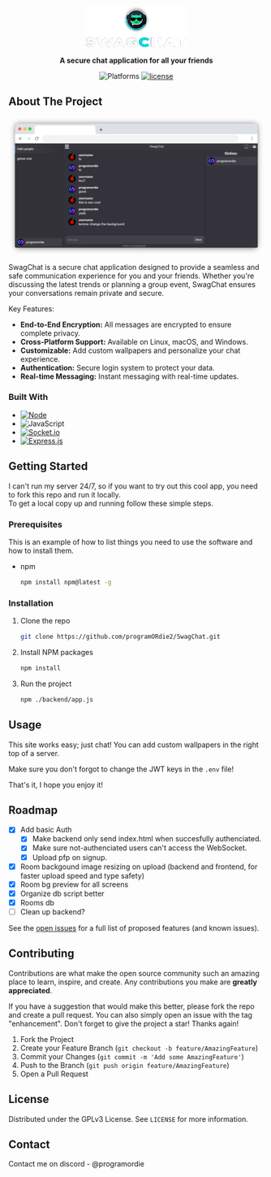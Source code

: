 <div align="center">
  <a href="https://github.com/programORdie2/SwagChat">
    <img src="images/logo.png" alt="Logo" width="200" height="80">
  </a>
</div>

<p align="center">
  <strong>
    A secure chat application for all your friends
  </strong>
</p>

<p align="center">
    <img src="https://img.shields.io/badge/Platforms-Linux%20%7C%20macOS%20%7C%20Windows-blue.svg?style=flat"alt="Platforms">
    <a href="https://github.com/programordie2/swagchat/blob/master/LICENSE"><img src="https://img.shields.io/github/license/programordie2/swagchat.svg?style=flat" alt="license"></a>
</p>

<!-- TABLE OF CONTENTS -->
<!--
<details>
  <summary>Table of Contents</summary>
  <ol>
    <li>
      <a href="#about-the-project">About The Project</a>
      <ul>
        <li><a href="#built-with">Built With</a></li>
      </ul>
    </li>
    <li>
      <a href="#getting-started">Getting Started</a>
      <ul>
        <li><a href="#prerequisites">Prerequisites</a></li>
        <li><a href="#installation">Installation</a></li>
      </ul>
    </li>
    <li><a href="#usage">Usage</a></li>
    <li><a href="#roadmap">Roadmap</a></li>
    <li><a href="#contributing">Contributing</a></li>
    <li><a href="#license">License</a></li>
    <li><a href="#contact">Contact</a></li>
  </ol>
</details>
-->


<!-- ABOUT THE PROJECT -->
## About The Project

![Product Name Screen Shot][product-screenshot]

SwagChat is a secure chat application designed to provide a seamless and safe communication experience for you and your friends. Whether you're discussing the latest trends or planning a group event, SwagChat ensures your conversations remain private and secure.

Key Features:
- **End-to-End Encryption:** All messages are encrypted to ensure complete privacy.
- **Cross-Platform Support:** Available on Linux, macOS, and Windows.
- **Customizable:** Add custom wallpapers and personalize your chat experience.
- **Authentication:** Secure login system to protect your data.
- **Real-time Messaging:** Instant messaging with real-time updates.



### Built With

* [![Node][Node.js]][Node-url]
* ![JavaScript][Javascript]
* [![Socket.io][Socket.io]][Socketio-url]
* [![Express.js][Express.io]][Express-url]



<!-- GETTING STARTED -->
## Getting Started

I can't run my server 24/7, so if you want to try out this cool app, you need to fork this repo and run it locally.<br />
To get a local copy up and running follow these simple steps.

### Prerequisites

This is an example of how to list things you need to use the software and how to install them.
* npm
  ```sh
  npm install npm@latest -g
  ```

### Installation
1. Clone the repo
   ```sh
   git clone https://github.com/programORdie2/SwagChat.git
   ```
2. Install NPM packages
   ```sh
   npm install
   ```
3. Run the project
   ```sh
   npm ./backend/app.js
   ```



<!-- USAGE EXAMPLES -->
## Usage

This site works easy; just chat! You can add custom wallpapers in the right top of a server.

Make sure you don't forgot to change the JWT keys in the `.env` file!

That's it, I hope you enjoy it!


<!-- ROADMAP -->
## Roadmap

- [x] Add basic Auth
    - [x] Make backend only send index.html when succesfully authenciated.
    - [x] Make sure not-authenciated users can't access the WebSocket.
    - [x] Upload pfp on signup.

- [x] Room backgound image resizing on upload (backend and frontend, for faster upload speed and type safety)
- [x] Room bg preview for all screens
- [x] Organize db script better
- [x] Rooms db
- [ ] Clean up backend?

See the [open issues](https://github.com/programORdie2/SwagChat/issues) for a full list of proposed features (and known issues).


<!-- CONTRIBUTING -->
## Contributing

Contributions are what make the open source community such an amazing place to learn, inspire, and create. Any contributions you make are **greatly appreciated**.

If you have a suggestion that would make this better, please fork the repo and create a pull request. You can also simply open an issue with the tag "enhancement".
Don't forget to give the project a star! Thanks again!

1. Fork the Project
2. Create your Feature Branch (`git checkout -b feature/AmazingFeature`)
3. Commit your Changes (`git commit -m 'Add some AmazingFeature'`)
4. Push to the Branch (`git push origin feature/AmazingFeature`)
5. Open a Pull Request



<!-- LICENSE -->
## License

Distributed under the GPLv3 License. See `LICENSE` for more information.


<!-- CONTACT -->
## Contact

Contact me on discord - @programordie

<!-- MARKDOWN LINKS & IMAGES -->
<!-- https://www.markdownguide.org/basic-syntax/#reference-style-links -->
[product-screenshot]: images/screenshot.png

[Node.js]: https://img.shields.io/badge/node.js-35495E?style=for-the-badge&logo=nodedotjs&logoColor=4FC08D
[Node-url]: https://nodejs.org/

[JavaScript]: https://img.shields.io/badge/JavaScript-35495E?style=for-the-badge&logo=javascript&logoColor=F7DF1E

[Socket.io]: https://img.shields.io/badge/Socket.io-35495E?style=for-the-badge&logo=socketdotio&logoColor=4FC08D
[Socketio-url]: https://socket.io/

[Express.io]: https://img.shields.io/badge/Express.js-35495E?style=for-the-badge&logo=express&logoColor=white
[Express-url]: https://expressjs.com/